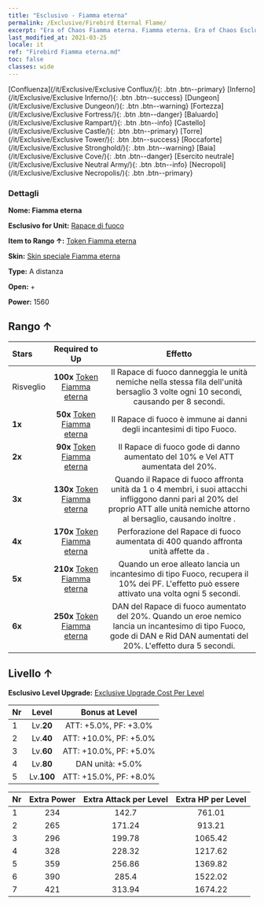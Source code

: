 ```yaml
---
title: "Esclusivo - Fiamma eterna"
permalink: /Exclusive/Firebird Eternal Flame/
excerpt: "Era of Chaos Fiamma eterna. Fiamma eterna. Era of Chaos Esclusivo Fiamma eterna. Rapace di fuoco Esclusivo."
last_modified_at: 2021-03-25
locale: it
ref: "Firebird Fiamma eterna.md"
toc: false
classes: wide
---
```

 [Confluenza](/it/Exclusive/Exclusive Conflux/){: .btn .btn--primary} [Inferno](/it/Exclusive/Exclusive Inferno/){: .btn .btn--success} [Dungeon](/it/Exclusive/Exclusive Dungeon/){: .btn .btn--warning} [Fortezza](/it/Exclusive/Exclusive Fortress/){: .btn .btn--danger} [Baluardo](/it/Exclusive/Exclusive Rampart/){: .btn .btn--info} [Castello](/it/Exclusive/Exclusive Castle/){: .btn .btn--primary} [Torre](/it/Exclusive/Exclusive Tower/){: .btn .btn--success} [Roccaforte](/it/Exclusive/Exclusive Stronghold/){: .btn .btn--warning} [Baia](/it/Exclusive/Exclusive Cove/){: .btn .btn--danger} [Esercito neutrale](/it/Exclusive/Exclusive Neutral Army/){: .btn .btn--info} [Necropoli](/it/Exclusive/Exclusive Necropolis/){: .btn .btn--primary} 

### Dettagli
 **Nome: Fiamma eterna** 

 **Esclusivo for Unit:** [Rapace di fuoco](/it/units/Firebird/) 

 **Item to Rango ↑:** [Token Fiamma eterna](/it/Items/con_1001/)

 **Skin:** [Skin speciale Fiamma eterna](/it/Items/con_669/)

 **Type:** A distanza

 **Open:** +

 **Power:** 1560

## Rango ↑

  |     Stars    |  Required to Up | Effetto |
  |:-------------|:---------------:|:---------------:|
  |  Risveglio  | **100x** [Token Fiamma eterna](/it/Items/con_1001/) | <Terra bruciata> Il Rapace di fuoco danneggia le unità nemiche nella stessa fila dell'unità bersaglio 3 volte ogni 10 secondi, causando <Combustione> per 8 secondi. |
  | **1x** <i class="fas fa-star"/> | **50x** [Token Fiamma eterna](/it/Items/con_1001/) | Il Rapace di fuoco è immune ai danni degli incantesimi di tipo Fuoco. |
  | **2x** <i class="fas fa-star"/> | **90x** [Token Fiamma eterna](/it/Items/con_1001/) | Il Rapace di fuoco gode di danno aumentato del 10% e Vel ATT aumentata del 20%. |
  | **3x** <i class="fas fa-star"/> | **130x** [Token Fiamma eterna](/it/Items/con_1001/) | Quando il Rapace di fuoco affronta unità da 1 o 4 membri, i suoi attacchi infliggono danni pari al 20% del proprio ATT alle unità nemiche attorno al bersaglio, causando inoltre <Combustione>. |
  | **4x** <i class="fas fa-star"/> | **170x** [Token Fiamma eterna](/it/Items/con_1001/) | Perforazione del Rapace di fuoco aumentata di 400 quando affronta unità affette da <Combustione>. |
  | **5x** <i class="fas fa-star"/> | **210x** [Token Fiamma eterna](/it/Items/con_1001/) | Quando un eroe alleato lancia un incantesimo di tipo Fuoco, recupera il 10% dei PF. L'effetto può essere attivato una volta ogni 5 secondi. |
  | **6x** <i class="fas fa-star"/> | **250x** [Token Fiamma eterna](/it/Items/con_1001/) | DAN del Rapace di fuoco aumentato del 20%. Quando un eroe nemico lancia un incantesimo di tipo Fuoco, gode di DAN e Rid DAN aumentati del 20%. L'effetto dura 5 secondi. |


## Livello ↑
 **Esclusivo Level Upgrade:** [Exclusive Upgrade Cost Per Level](/Exclusive/ExclusiveUpgradeCostPerLevel/)

  |  Nr  |   Level  | Bonus at Level |
  |:-----|:--------:|:--------------:|
  | 1 | Lv.**20** | ATT: +5.0%, PF: +3.0% |
  | 2 | Lv.**40** | ATT: +10.0%, PF: +5.0% |
  | 3 | Lv.**60** | ATT: +10.0%, PF: +5.0% |
  | 4 | Lv.**80** | DAN unità: +5.0% |
  | 5 | Lv.**100** | ATT: +15.0%, PF: +8.0% |


  |  Nr  |  Extra Power | Extra Attack per Level | Extra HP per Level |
  |:-----|:--------:|:--------:|:--------:|
  | 1 | 234 | 142.7 | 761.01 |
  | 2 | 265 | 171.24 | 913.21 |
  | 3 | 296 | 199.78 | 1065.42 |
  | 4 | 328 | 228.32 | 1217.62 |
  | 5 | 359 | 256.86 | 1369.82 |
  | 6 | 390 | 285.4 | 1522.02 |
  | 7 | 421 | 313.94 | 1674.22 |


